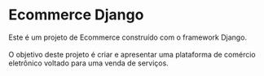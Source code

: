 # Ecommerce Django

Este é um projeto de Ecommerce construído com o framework Django. <br><br>O objetivo deste projeto é criar e apresentar uma plataforma de comércio eletrônico voltado para uma venda de serviços.
<br>
<br>
